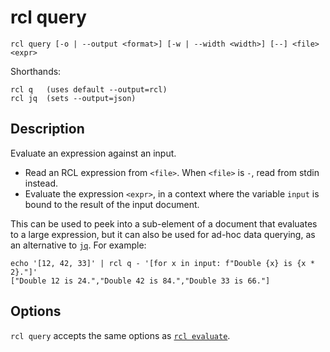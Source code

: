 # rcl query

    rcl query [-o | --output <format>] [-w | --width <width>] [--] <file> <expr>

Shorthands:

    rcl q   (uses default --output=rcl)
    rcl jq  (sets --output=json)

## Description

Evaluate an expression against an input.

 * Read an RCL expression from `<file>`. When `<file>` is `-`,
   read from stdin instead.
 * Evaluate the expression `<expr>`, in a context where the variable `input`
   is bound to the result of the input document.

This can be used to peek into a sub-element of a document that evaluates to a
large expression, but it can also be used for ad-hoc data querying, as an
alternative to [`jq`](https://jqlang.github.io/jq/). For example:

    echo '[12, 42, 33]' | rcl q - '[for x in input: f"Double {x} is {x * 2}."]'
    ["Double 12 is 24.","Double 42 is 84.","Double 33 is 66."]

## Options

`rcl query` accepts the same options
as [`rcl evaluate`](rcl_evaluate.md#options).
